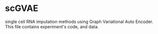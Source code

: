 # scGVAE
single cell RNA imputation methods using Graph Variational Auto Encoder.
This file contains experiment's code, and data.
